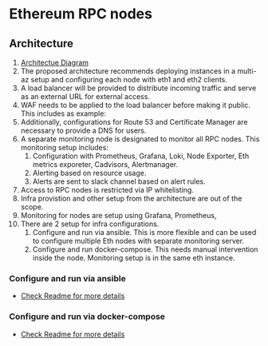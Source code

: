 # Ethereum RPC nodes

## Architecture

1. [Architectue Diagram](https://github.com/royki/ethereum-node/blob/master/Eth-RPC.png)
2. The proposed architecture recommends deploying instances in a multi-az setup and configuring each node with eth1 and eth2 clients.
3. A load balancer will be provided to distribute incoming traffic and serve as an external URL for external access.
4. WAF needs to be applied to the load balancer before making it public. This includes as example:
5. Additionally, configurations for Route 53 and Certificate Manager are necessary to provide a DNS for users.
6. A separate monitoring node is designated to monitor all RPC nodes. This monitoring setup includes:
   1. Configuration with Prometheus, Grafana, Loki, Node Exporter, Eth metrics exporeter, Cadvisors, Alertmanager.
   2. Alerting based on resource usage.
   3. Alerts are sent to slack channel based on alert rules.
7. Access to RPC nodes is restricted via IP whitelisting.
8. Infra provistion and other setup from the architecture are out of the scope.
9. Monitoring for nodes are setup using Grafana, Prometheus,
10. There are 2 setup for infra configurations.
    1. Configure and run via ansible. This is more flexible and can be used to configure multiple Eth nodes with separate monitoring server.
    2. Configure and run docker-compose. This needs manual intervention inside the node. Monitoring setup is in the same eth instance.

### Configure and run via ansible

- [Check Readme for more details](<https://github.com/royki/ethereum-node/blob/master/infra/ansible/README.md>)

### Configure and run via docker-compose

- [Check Readme for more details](<https://github.com/royki/ethereum-node/blob/master/infra/docker-setup/README.md>)
